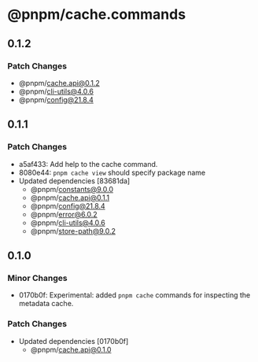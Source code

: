 # @pnpm/cache.commands

## 0.1.2

### Patch Changes

- @pnpm/cache.api@0.1.2
- @pnpm/cli-utils@4.0.6
- @pnpm/config@21.8.4

## 0.1.1

### Patch Changes

- a5af433: Add help to the cache command.
- 8080e44: `pnpm cache view` should specify package name
- Updated dependencies [83681da]
  - @pnpm/constants@9.0.0
  - @pnpm/cache.api@0.1.1
  - @pnpm/config@21.8.4
  - @pnpm/error@6.0.2
  - @pnpm/cli-utils@4.0.6
  - @pnpm/store-path@9.0.2

## 0.1.0

### Minor Changes

- 0170b0f: Experimental: added `pnpm cache` commands for inspecting the metadata cache.

### Patch Changes

- Updated dependencies [0170b0f]
  - @pnpm/cache.api@0.1.0
